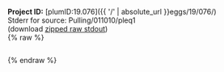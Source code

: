 **Project ID:** [plumID:19.076]({{ '/' | absolute_url }}eggs/19/076/)  
Stderr for source:  Pulling/011010/pleq1   
(download [zipped raw stdout](pleq1.plumed.stdout.txt.zip))  
{% raw %}
<pre>
</pre>
{% endraw %}
